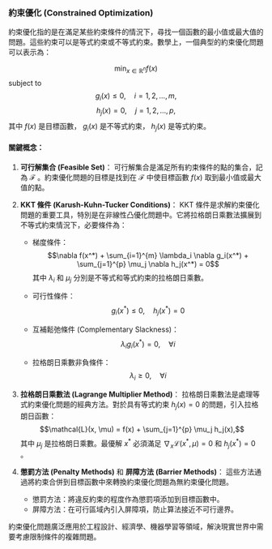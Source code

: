 ### 約束優化 (Constrained Optimization)

約束優化指的是在滿足某些約束條件的情況下，尋找一個函數的最小值或最大值的問題。這些約束可以是等式約束或不等式約束。數學上，一個典型的約束優化問題可以表示為：

$$\min_{x \in \mathbb{R}^n} f(x)$$
subject to
$$g_i(x) \leq 0, \quad i = 1, 2, \ldots, m,$$
$$h_j(x) = 0, \quad j = 1, 2, \ldots, p,$$
其中  $f(x)$  是目標函數， $g_i(x)$  是不等式約束， $h_j(x)$  是等式約束。

#### 關鍵概念：

1. **可行解集合 (Feasible Set)**：
   可行解集合是滿足所有約束條件的點的集合，記為  $\mathcal{F}$ 。約束優化問題的目標是找到在  $\mathcal{F}$  中使目標函數  $f(x)$  取到最小值或最大值的點。

2. **KKT 條件 (Karush-Kuhn-Tucker Conditions)**：
   KKT 條件是求解約束優化問題的重要工具，特別是在非線性凸優化問題中。它將拉格朗日乘數法擴展到不等式約束情況下，必要條件為：

   - 梯度條件：
     $$\nabla f(x^*) + \sum_{i=1}^{m} \lambda_i \nabla g_i(x^*) + \sum_{j=1}^{p} \mu_j \nabla h_j(x^*) = 0$$
     其中  $\lambda_i$  和  $\mu_j$  分別是不等式和等式約束的拉格朗日乘數。

   - 可行性條件：
     $$g_i(x^*) \leq 0, \quad h_j(x^*) = 0$$
   
   - 互補鬆弛條件 (Complementary Slackness)：
     $$\lambda_i g_i(x^*) = 0, \quad \forall i$$
   
   - 拉格朗日乘數非負條件：
     $$\lambda_i \geq 0, \quad \forall i$$

3. **拉格朗日乘數法 (Lagrange Multiplier Method)**：
   拉格朗日乘數法是處理等式約束優化問題的經典方法。對於具有等式約束  $h_j(x) = 0$  的問題，引入拉格朗日函數：
   $$\mathcal{L}(x, \mu) = f(x) + \sum_{j=1}^{p} \mu_j h_j(x),$$
   其中  $\mu_j$  是拉格朗日乘數。最優解  $x^*$  必須滿足  $\nabla_x \mathcal{L}(x^*, \mu) = 0$  和  $h_j(x^*) = 0$ 。

4. **懲罰方法 (Penalty Methods)** 和 **屏障方法 (Barrier Methods)**：
   這些方法通過將約束合併到目標函數中來轉換約束優化問題為無約束優化問題。
   - 懲罰方法：將違反約束的程度作為懲罰項添加到目標函數中。
   - 屏障方法：在可行區域內引入屏障項，防止算法接近不可行邊界。

約束優化問題廣泛應用於工程設計、經濟學、機器學習等領域，解決現實世界中需要考慮限制條件的複雜問題。